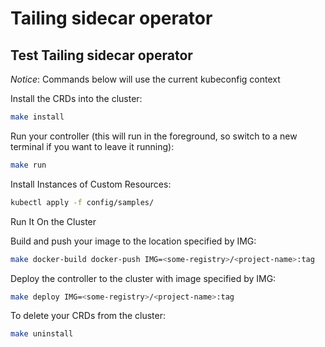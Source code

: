 # Tailing sidecar operator

## Test Tailing sidecar operator

*Notice*: Commands below will use the current kubeconfig context

Install the CRDs into the cluster:

```bash
make install
```

Run your controller (this will run in the foreground, so switch to a new terminal if you want to leave it running):

```bash
make run
```

Install Instances of Custom Resources:

```bash
kubectl apply -f config/samples/
```

Run It On the Cluster

Build and push your image to the location specified by IMG:

```bash
make docker-build docker-push IMG=<some-registry>/<project-name>:tag
```

Deploy the controller to the cluster with image specified by IMG:

```bash
make deploy IMG=<some-registry>/<project-name>:tag
```

To delete your CRDs from the cluster:

```bash
make uninstall
```
